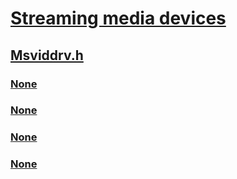 # [Streaming media devices](../_stream/index.md)
## [Msviddrv.h](index.md)
### [None](../msviddrv/ns-msviddrv-tag_video_configure_parms.md)
### [None](../msviddrv/ns-msviddrv-tag_video_geterrortext_parms.md)
### [None](../msviddrv/ns-msviddrv-tag_video_open_parms.md)
### [None](../msviddrv/ns-msviddrv-tag_video_stream_init_parms.md)
